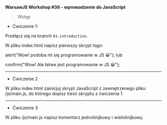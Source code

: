 **WarsawJS Workshop #36 - wprowadzenie do JavaScript**
> Wstęp

- Ćwiczenie 1:

Przełącz się na branch `01-introduction`. 

W pliku index.html napisz pierwszy skrypt logo:

alert("Wow! podoba mi się programowanie w JS 😀");
lub

confirm("Wow! Ale łatwe jest programowanie w JS 😀");

---
- Ćwiczenie 2

W pliku index.html zainicjuj skrypt JavaScript z zewnętrzenego pliku /js/main.js, do którego dopisz treść skryptu z ćwiczenia 1.

---

- Ćwiczenie 3

W pliku /js/main.js napisz komentarz jednolinijkowy i wielolinijkowy.
